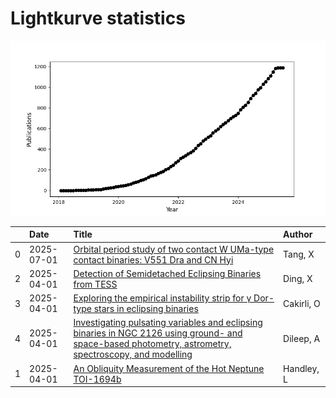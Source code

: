 
<h1>Lightkurve statistics</h1>
  
![publications](lightkurve-publications.png)  
  
|    | Date       | Title                                                                                                                                                                                                                    | Author     |
|---:|:-----------|:-------------------------------------------------------------------------------------------------------------------------------------------------------------------------------------------------------------------------|:-----------|
|  0 | 2025-07-01 | [Orbital period study of two contact W UMa-type contact binaries: V551 Dra and CN Hyi](https://ui.adsabs.harvard.edu/abs/2025NewA..11702357T/abstract)                                                                   | Tang, X    |
|  2 | 2025-04-01 | [Detection of Semidetached Eclipsing Binaries from TESS](https://ui.adsabs.harvard.edu/abs/2025AJ....169..202D/abstract)                                                                                                 | Ding, X    |
|  3 | 2025-04-01 | [Exploring the empirical instability strip for γ Dor-type stars in eclipsing binaries](https://ui.adsabs.harvard.edu/abs/2025MNRAS.538..726C/abstract)                                                                   | Cakirli, O |
|  4 | 2025-04-01 | [Investigating pulsating variables and eclipsing binaries in NGC 2126 using ground- and space-based photometry, astrometry, spectroscopy, and modelling](https://ui.adsabs.harvard.edu/abs/2025MNRAS.538.1747D/abstract) | Dileep, A  |
|  1 | 2025-04-01 | [An Obliquity Measurement of the Hot Neptune TOI-1694b](https://ui.adsabs.harvard.edu/abs/2025AJ....169..212H/abstract)                                                                                                  | Handley, L |
